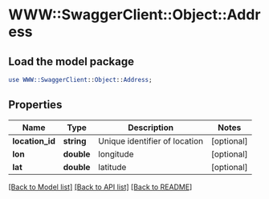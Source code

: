# WWW::SwaggerClient::Object::Address

## Load the model package
```perl
use WWW::SwaggerClient::Object::Address;
```

## Properties
Name | Type | Description | Notes
------------ | ------------- | ------------- | -------------
**location_id** | **string** | Unique identifier of location | [optional] 
**lon** | **double** | longitude | [optional] 
**lat** | **double** | latitude | [optional] 

[[Back to Model list]](../README.md#documentation-for-models) [[Back to API list]](../README.md#documentation-for-api-endpoints) [[Back to README]](../README.md)


